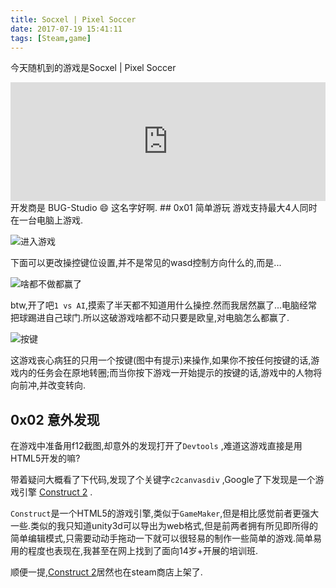 ```yaml
---
﻿title: Socxel | Pixel Soccer
date: 2017-07-19 15:41:11
tags: [Steam,game]
---
```

今天随机到的游戏是Socxel | Pixel Soccer
<iframe src="https://store.steampowered.com/widget/586190/" style="border:none;height:190px;width:100%;max-width:646px;"></iframe>
开发商是 BUG-Studio 😄 这名字好啊.
<!--more-->
## 0x01 简单游玩
游戏支持最大4人同时在一台电脑上游戏.

![进入游戏](https://steamuserimages-a.akamaihd.net/ugc/836958712904374506/CDFF35FB840FE8005A79B9033A4064DBA3660AB0/?pic1.jpg "进入游戏")

下面可以更改操控键位设置,并不是常见的wasd控制方向什么的,而是...

![啥都不做都赢了](https://steamuserimages-a.akamaihd.net/ugc/836958712904376477/21F5B11383251C1780C429311A7057A4EE1E2DF3/?pic2.jpg "啥都不做居然还能赢了")

btw,开了吧`1 vs AI`,摸索了半天都不知道用什么操控.然而我居然赢了...电脑经常把球踢进自己球门.所以这破游戏啥都不动只要是欧皇,对电脑怎么都赢了.

![按键](https://steamuserimages-a.akamaihd.net/ugc/836958712904378919/8B1A1F937B7690D771B009D8417FD8887E57943A/?pic3.jpg "按键提示")

这游戏丧心病狂的只用一个按键(图中有提示)来操作,如果你不按任何按键的话,游戏内的任务会在原地转圈;而当你按下游戏一开始提示的按键的话,游戏中的人物将向前冲,并改变转向.

## 0x02 意外发现
在游戏中准备用f12截图,却意外的发现打开了`Devtools` ,难道这游戏直接是用HTML5开发的嘛?

带着疑问大概看了下代码,发现了个关键字`c2canvasdiv` ,Google了下发现是一个游戏引擎 [Construct 2](https://www.scirra.com) . 

`Construct`是一个HTML5的游戏引擎,类似于`GameMaker`,但是相比感觉前者更强大一些.类似的我只知道unity3d可以导出为web格式,但是前两者拥有所见即所得的简单编辑模式,只需要动动手拖动一下就可以很轻易的制作一些简单的游戏.简单易用的程度也表现在,我甚至在网上找到了面向14岁+开展的培训班.

顺便一提,[Construct 2](http://store.steampowered.com/app/227240/)居然也在steam商店上架了.

